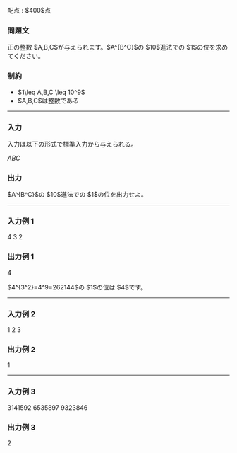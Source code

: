 
<div>

<span>

<span>

<p>
配点 : $400$点
</p>

<div>

<section>

### **問題文**

<p>
正の整数 $A,B,C$が与えられます。$A^{B^C}$の $10$進法での $1$の位を求めてください。
</p>

</section>

</div>

<div>

<section>

### **制約**

<ul>

<li>
$1\leq A,B,C \leq 10^9$
</li>

<li>
$A,B,C$は整数である
</li>

</ul>

</section>

</div>

---

<div>

<div>

<section>

### **入力**

<p>
入力は以下の形式で標準入力から与えられる。
</p>

<div>

$A$$B$$C$
</div>

</section>

</div>

<div>

<section>

### **出力**

<p>
$A^{B^C}$の $10$進法での $1$の位を出力せよ。
</p>

</section>

</div>

</div>

---

<div>

<section>

### **入力例 1**

<div>

4 3 2

</div>

</section>

</div>

<div>

<section>

### **出力例 1**

<div>

4

</div>

<p>
$4^{3^2}=4^9=262144$の $1$の位は $4$です。
</p>

</section>

</div>

---

<div>

<section>

### **入力例 2**

<div>

1 2 3

</div>

</section>

</div>

<div>

<section>

### **出力例 2**

<div>

1

</div>

</section>

</div>

---

<div>

<section>

### **入力例 3**

<div>

3141592 6535897 9323846

</div>

</section>

</div>

<div>

<section>

### **出力例 3**

<div>

2

</div>

</section>

</div>

</span>

</span>

</div>
